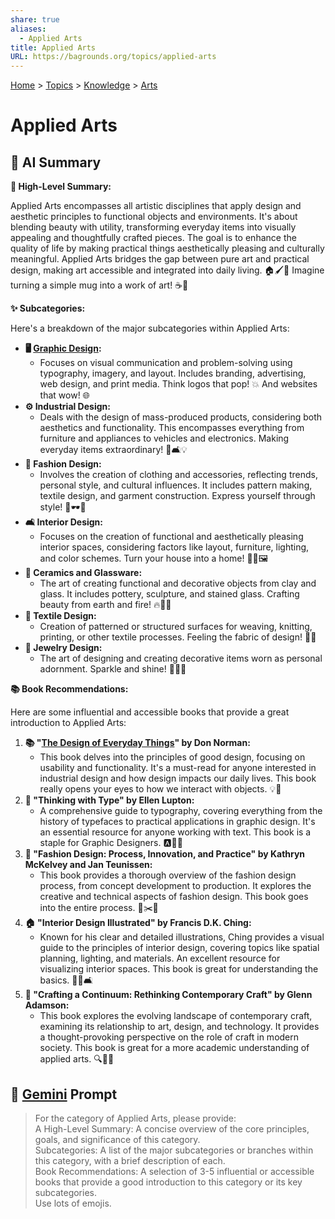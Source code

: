 ```yaml
---
share: true
aliases:
  - Applied Arts
title: Applied Arts
URL: https://bagrounds.org/topics/applied-arts
---
```

[Home](../index.md) > [Topics](./index.md) > [Knowledge](./a-hierarchical-view-of-human-knowledge.md) > [Arts](./arts.md)  
# Applied Arts  
## 🤖 AI Summary  
**🎨 High-Level Summary:**  
  
Applied Arts encompasses all artistic disciplines that apply design and aesthetic principles to functional objects and environments. It's about blending beauty with utility, transforming everyday items into visually appealing and thoughtfully crafted pieces. The goal is to enhance the quality of life by making practical things aesthetically pleasing and culturally meaningful. Applied Arts bridges the gap between pure art and practical design, making art accessible and integrated into daily living. 🏠🖌️💖 Imagine turning a simple mug into a work of art! ☕🌟  
  
**✨ Subcategories:**  
  
Here's a breakdown of the major subcategories within Applied Arts:  
  
* **🖥️ [Graphic Design](./graphic-design.md):**  
    * Focuses on visual communication and problem-solving using typography, imagery, and layout. Includes branding, advertising, web design, and print media. Think logos that pop! 💥 And websites that wow! 🌐  
* **⚙️ Industrial Design:**  
    * Deals with the design of mass-produced products, considering both aesthetics and functionality. This encompasses everything from furniture and appliances to vehicles and electronics. Making everyday items extraordinary! 🚗🛋️💡  
* **👗 Fashion Design:**  
    * Involves the creation of clothing and accessories, reflecting trends, personal style, and cultural influences. It includes pattern making, textile design, and garment construction. Express yourself through style! 👠🕶️👑  
* **🛋️ Interior Design:**  
    * Focuses on the creation of functional and aesthetically pleasing interior spaces, considering factors like layout, furniture, lighting, and color schemes. Turn your house into a home! 🏡✨🖼️  
* **🏺 Ceramics and Glassware:**  
    * The art of creating functional and decorative objects from clay and glass. It includes pottery, sculpture, and stained glass. Crafting beauty from earth and fire! 🔥🌿💎  
* **🧵 Textile Design:**  
    * Creation of patterned or structured surfaces for weaving, knitting, printing, or other textile processes. Feeling the fabric of design! 🌈🧶  
* **💍 Jewelry Design:**  
    * The art of designing and creating decorative items worn as personal adornment. Sparkle and shine! 💎✨💖  
  
**📚 Book Recommendations:**  
  
Here are some influential and accessible books that provide a great introduction to Applied Arts:  
  
1.  **📚 "[The Design of Everyday Things](../books/the-design-of-everyday-things.md)" by Don Norman:**  
    * This book delves into the principles of good design, focusing on usability and functionality. It's a must-read for anyone interested in industrial design and how design impacts our daily lives. This book really opens your eyes to how we interact with objects. 💡🧐  
2.  **📖 "Thinking with Type" by Ellen Lupton:**  
    * A comprehensive guide to typography, covering everything from the history of typefaces to practical applications in graphic design. It's an essential resource for anyone working with text. This book is a staple for Graphic Designers. 🅰️📝🎉  
3.  **🧵 "Fashion Design: Process, Innovation, and Practice" by Kathryn McKelvey and Jan Teunissen:**  
    * This book provides a thorough overview of the fashion design process, from concept development to production. It explores the creative and technical aspects of fashion design. This book goes into the entire process. 👗✂️💖  
4.  **🏠 "Interior Design Illustrated" by Francis D.K. Ching:**  
    * Known for his clear and detailed illustrations, Ching provides a visual guide to the principles of interior design, covering topics like spatial planning, lighting, and materials. An excellent resource for visualizing interior spaces. This book is great for understanding the basics. 📐📏🛋️  
5.  **🏺 "Crafting a Continuum: Rethinking Contemporary Craft" by Glenn Adamson:**  
    * This book explores the evolving landscape of contemporary craft, examining its relationship to art, design, and technology. It provides a thought-provoking perspective on the role of craft in modern society. This book is great for a more academic understanding of applied arts. 🔍💭🌟  
  
## 💬 [Gemini](https://gemini.google.com/app) Prompt  
> For the category of Applied Arts, please provide:  
A High-Level Summary: A concise overview of the core principles, goals, and significance of this category.  
Subcategories: A list of the major subcategories or branches within this category, with a brief description of each.  
Book Recommendations: A selection of 3-5 influential or accessible books that provide a good introduction to this category or its key subcategories.  
Use lots of emojis.